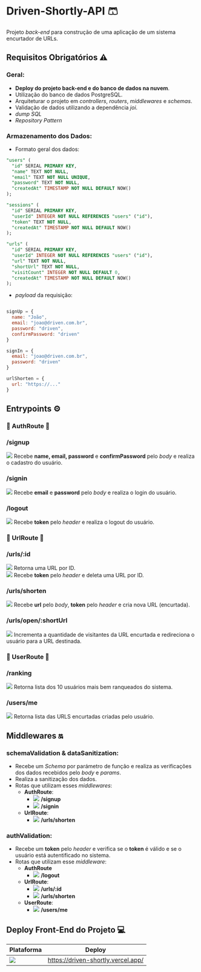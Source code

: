 # Driven-Shortly-API 🩳
Projeto _back-end_ para construção de uma aplicação de um sistema encurtador de URLs.
## Requisitos Obrigatórios ⚠️

### Geral:
- **Deploy do projeto back-end e do banco de dados na nuvem**.
- Utilização do banco de dados PostgreSQL.
- Arquiteturar o projeto em _controllers_, _routers_, _middlewares_ e _schemas_.
- Validação de dados utilizando a dependência _joi_.
- _dump SQL_
- _Repository Pattern_

### Armazenamento dos Dados:

- Formato geral dos dados:

``` sql
"users" (
  "id" SERIAL PRIMARY KEY,
  "name" TEXT NOT NULL,
  "email" TEXT NOT NULL UNIQUE,
  "password" TEXT NOT NULL,
  "createdAt" TIMESTAMP NOT NULL DEFAULT NOW()
);

"sessions" (
  "id" SERIAL PRIMARY KEY,
  "userId" INTEGER NOT NULL REFERENCES "users" ("id"),
  "token" TEXT NOT NULL,
  "createdAt" TIMESTAMP NOT NULL DEFAULT NOW()
);

"urls" (
  "id" SERIAL PRIMARY KEY,
  "userId" INTEGER NOT NULL REFERENCES "users" ("id"),
  "url" TEXT NOT NULL,
  "shortUrl" TEXT NOT NULL,
  "visitCount" INTEGER NOT NULL DEFAULT 0,
  "createdAt" TIMESTAMP NOT NULL DEFAULT NOW()
);
```

- _payload_ da requisição:

``` jsx

signUp = {
  name: "João",
  email: "joao@driven.com.br",
  password: "driven",
  confirmPassword: "driven"
}

signIn = {
  email: "joao@driven.com.br",
  password: "driven"
}

urlShorten = {
  url: "https://..."
}

```

## Entrypoints ⚙️
### 🚩 AuthRoute 🚩
### /signup
![](https://place-hold.it/80x20/26ec48/ffffff?text=POST&fontsize=16) Recebe **name, email, password** e **confirmPassword** pelo _body_ e realiza o cadastro do usuário.<br>
### /signin
![](https://place-hold.it/80x20/26ec48/ffffff?text=POST&fontsize=16) Recebe **email** e **password** pelo _body_ e realiza o login do usuário.
### /logout
![](https://place-hold.it/80x20/26ec48/ffffff?text=POST&fontsize=16) Recebe **token** pelo _header_ e realiza o logout do usuário.
<br>
### 🚩 UrlRoute 🚩
### /urls/:id
![](https://place-hold.it/80x20/26baec/ffffff?text=GET&fontsize=16) Retorna uma URL por ID.<br>
![](https://place-hold.it/80x20/ec2626/ffffff?text=DELETE&fontsize=16) Recebe **token** pelo _header_ e deleta uma URL por ID.
### /urls/shorten
![](https://place-hold.it/80x20/26ec48/ffffff?text=POST&fontsize=16) Recebe **url** pelo _body_, **token** pelo _header_ e cria nova URL (encurtada).
### /urls/open/:shortUrl
![](https://place-hold.it/80x20/26baec/ffffff?text=GET&fontsize=16) Incrementa a quantidade de visitantes da URL encurtada e redireciona o usuário para a URL destinada.
<br>
### 🚩 UserRoute 🚩
### /ranking
![](https://place-hold.it/80x20/26baec/ffffff?text=GET&fontsize=16) Retorna lista dos 10 usuários mais bem ranqueados do sistema.
### /users/me
![](https://place-hold.it/80x20/26baec/ffffff?text=GET&fontsize=16) Retorna lista das URLS encurtadas criadas pelo usuário.
<br>
## Middlewares 🔛

### schemaValidation & dataSanitization:
- Recebe um _Schema_ por parámetro de função e realiza as verificações dos dados recebidos pelo _body_ e _params_.
- Realiza a sanitização dos dados.
- Rotas que utilizam esses _middlewares_:
  - **AuthRoute**:
    - ![](https://place-hold.it/80x20/26ec48/ffffff?text=POST&fontsize=16) **/signup**
    - ![](https://place-hold.it/80x20/26ec48/ffffff?text=POST&fontsize=16) **/signin** 
  - **UrlRoute**:
    - ![](https://place-hold.it/80x20/26ec48/ffffff?text=POST&fontsize=16) **/urls/shorten**

### authValidation:
- Recebe um **token** pelo _header_ e verifica se o **token** é válido e se o usuário está autentificado no sistema.
- Rotas que utilizam esse _middleware_:
  - **AuthRoute**
    - ![](https://place-hold.it/80x20/26ec48/ffffff?text=POST&fontsize=16) **/logout**
  - **UrlRoute**:
    - ![](https://place-hold.it/80x20/ec2626/ffffff?text=DELETE&fontsize=16) **/urls/:id** 
    - ![](https://place-hold.it/80x20/26ec48/ffffff?text=POST&fontsize=16) **/urls/shorten**
  - **UserRoute**:
    - ![](https://place-hold.it/80x20/26baec/ffffff?text=GET&fontsize=16) **/users/me**

## Deploy Front-End do Projeto 💻

| Plataforma | Deploy |
| --- | --- |
| <a href="https://vercel.com/"><img src="https://img.shields.io/badge/Vercel-000000?style=for-the-badge&logo=vercel&logoColor=white" /></a> | https://driven-shortly.vercel.app/

